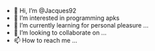 - 👋 Hi, I’m @Jacques92
- 👀 I’m interested in programming apks
- 🌱 I’m currently learning for personal pleasure ...
- 💞️ I’m looking to collaborate on ...
- 📫 How to reach me ...

<!---
Jacques92/Jacques92 is a ✨ special ✨ repository because its `README.md` (this file) appears on your GitHub profile.
You can click the Preview link to take a look at your changes.
--->
